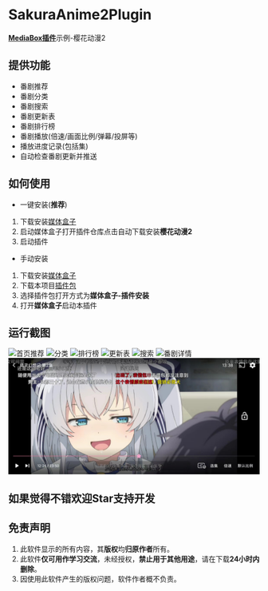 # SakuraAnime2Plugin

[**MediaBox插件**](https://github.com/RyensX/MediaBoxPlugin)示例-樱花动漫2

## 提供功能
* 番剧推荐
* 番剧分类
* 番剧搜索
* 番剧更新表
* 番剧排行榜
* 番剧播放(倍速/画面比例/弹幕/投屏等)
* 播放进度记录(包括集)
* 自动检查番剧更新并推送

## 如何使用

* 一键安装(**推荐**)

1. 下载安装[媒体盒子](https://github.com/RyensX/MediaBox)
2. 启动媒体盒子打开插件仓库点击自动下载安装**樱花动漫2**
3. 启动插件

* 手动安装

1. 下载安装[媒体盒子](https://github.com/RyensX/MediaBox)
2. 下载本项目[插件包](https://github.com/RyensX/SakuraAnime2Plugin/releases)
3. 选择插件包打开方式为**媒体盒子-插件安装**
4. 打开**媒体盒子**启动本插件

## 运行截图

![首页推荐](doc/screenshot/首页推荐.jpg) ![分类](doc/screenshot/分类.jpg)
![排行榜](doc/screenshot/排行榜.jpg) ![更新表](doc/screenshot/更新表.jpg)
![搜索](doc/screenshot/搜索.jpg) ![番剧详情](doc/screenshot/番剧详情.jpg)
![视频播放](doc/screenshot/视频播放.jpg)

## 如果觉得不错欢迎Star支持开发

## 免责声明

1. 此软件显示的所有内容，其**版权**均**归原作者**所有。
2. 此软件**仅可用作学习交流**，未经授权，**禁止用于其他用途**，请在下载**24小时内删除**。
3. 因使用此软件产生的版权问题，软件作者概不负责。
